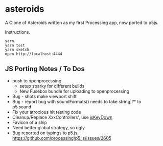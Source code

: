 # asteroids
A Clone of Asteroids written as my first Processing app, now ported to p5js.

Instructions.
```
yarn
yarn test
yarn sketch
open http://localhost:4444
```

## JS Porting Notes / To Dos
- push to openprocessing
  - setup sparky for different builds
  - New Fusebox bundle for uploading to openprocessing
- Bug - shots make viewport shift
- Bug - report bug with soundFormats() needs to take string|?* to p5.sound
- Fix your atrocious hit testing code
- Cleanup/Replace XxxControllers', use [isKeyDown](https://p5js.org/reference/#/p5/keyIsDown).
- Favicon of a ship
- Need better global strategy, so ugly
- Bug reported on typings to p5.js.
https://github.com/processing/p5.js/issues/2605
